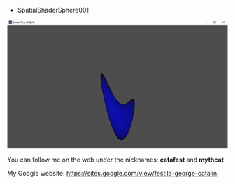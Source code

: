  - SpatialShaderSphere001

![SpatialShaderSphere001](SpatialShaderSphere001.png)

You can follow me on the web under the nicknames: **catafest** and **mythcat**

My Google website: https://sites.google.com/view/festila-george-catalin
